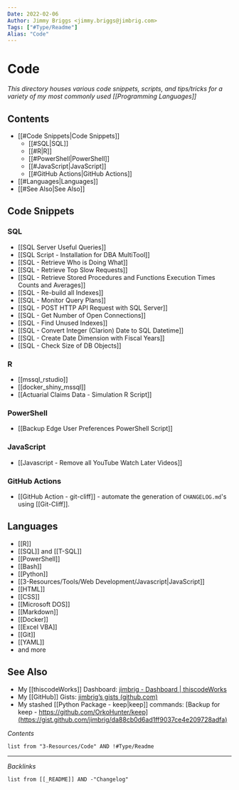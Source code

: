 ```yaml
---
Date: 2022-02-06
Author: Jimmy Briggs <jimmy.briggs@jimbrig.com>
Tags: ["#Type/Readme"]
Alias: "Code"
---
```


# Code

*This directory houses various code snippets, scripts, and tips/tricks for a variety of my most commonly used [[Programming Languages]]*

## Contents

- [[#Code Snippets|Code Snippets]]
	- [[#SQL|SQL]]
	- [[#R|R]]
	- [[#PowerShell|PowerShell]]
	- [[#JavaScript|JavaScript]]
	- [[#GitHub Actions|GitHub Actions]]
- [[#Languages|Languages]]
- [[#See Also|See Also]]


## Code Snippets

### SQL

-   [[SQL Server Useful Queries]]
-   [[SQL Script - Installation for DBA MultiTool]]
-   [[SQL - Retrieve Who is Doing What]]
-   [[SQL - Retrieve Top Slow Requests]]
-   [[SQL - Retrieve Stored Procedures and Functions Execution Times Counts and Averages]]
-   [[SQL - Re-build all Indexes]]
-   [[SQL - Monitor Query Plans]]
-   [[SQL - POST HTTP API Request with SQL Server]]
-   [[SQL - Get Number of Open Connections]]
-   [[SQL - Find Unused Indexes]]
-   [[SQL - Convert Integer (Clarion) Date to SQL Datetime]]
-   [[SQL - Create Date Dimension with Fiscal Years]]
-   [[SQL - Check Size of DB Objects]]

### R

- [[mssql_rstudio]]
- [[docker_shiny_mssql]]
- [[Actuarial Claims Data - Simulation R Script]]

### PowerShell

- [[Backup Edge User Preferences PowerShell Script]]

### JavaScript

- [[Javascript - Remove all YouTube Watch Later Videos]]

### GitHub Actions

- [[GitHub Action - git-cliff]] - automate the generation of `CHANGELOG.md`'s using [[Git-Cliff]].

## Languages

- [[R]]
- [[SQL]] and [[T-SQL]]
- [[PowerShell]]
- [[Bash]]
- [[Python]]
- [[3-Resources/Tools/Web Development/Javascript|JavaScript]]
- [[HTML]]
- [[CSS]]
- [[Microsoft DOS]]
- [[Markdown]]
- [[Docker]]
- [[Excel VBA]]
- [[Git]]
- [[YAML]]
- and more

## See Also

- My [[thiscodeWorks]] Dashboard: [jimbrig - Dashboard | thiscodeWorks](https://www.thiscodeworks.com/user/dashboard#)
- My [[GitHub]] Gists: [jimbrig’s gists (github.com)](https://gist.github.com/jimbrig)
- My stashed [[Python Package - keep|keep]] commands: [Backup for keep - https://github.com/OrkoHunter/keep](https://gist.github.com/jimbrig/da88cb0d6ad1ff9037ce4e209728adfa)


*Contents*

```dataview
list from "3-Resources/Code" AND !#Type/Readme
```

***

*Backlinks*

```dataview
list from [[_README]] AND -"Changelog"
```